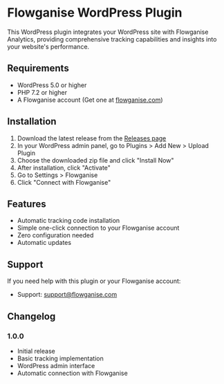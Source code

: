 # Flowganise WordPress Plugin

This WordPress plugin integrates your WordPress site with Flowganise Analytics, providing comprehensive tracking capabilities and insights into your website's performance.

## Requirements

- WordPress 5.0 or higher
- PHP 7.2 or higher
- A Flowganise account (Get one at [flowganise.com](https://flowganise.com))

## Installation

1. Download the latest release from the [Releases page](https://github.com/flowganise/flowganise-wp-release)
2. In your WordPress admin panel, go to Plugins > Add New > Upload Plugin
3. Choose the downloaded zip file and click "Install Now"
4. After installation, click "Activate"
5. Go to Settings > Flowganise
6. Click "Connect with Flowganise"

## Features

- Automatic tracking code installation
- Simple one-click connection to your Flowganise account
- Zero configuration needed
- Automatic updates

## Support

If you need help with this plugin or your Flowganise account:

- Support: [support@flowganise.com](mailto:hello@flowganise.com)

## Changelog

### 1.0.0

- Initial release
- Basic tracking implementation
- WordPress admin interface
- Automatic connection with Flowganise
